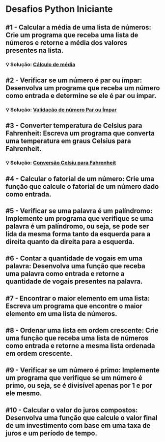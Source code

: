 # Desafios Python Iniciante

## #1 - Calcular a média de uma lista de números: Crie um programa que receba uma lista de números e retorne a média dos valores presentes na lista.

### 💡 Solução: [Cálculo de média](https://github.com/ArthurRodriguesm/desafios_python_iniciante/blob/main/calculo_media.py)

## #2 - Verificar se um número é par ou ímpar: Desenvolva um programa que receba um número como entrada e determine se ele é par ou ímpar.

### 💡 Solução: [Validação de número Par ou Ímpar](https://github.com/ArthurRodriguesm/desafios_python_iniciante/blob/main/par_impar.py)

## #3 - Converter temperatura de Celsius para Fahrenheit: Escreva um programa que converta uma temperatura em graus Celsius para Fahrenheit.

### 💡 Solução: [Conversão Celsiu para Fahrenheit](https://github.com/ArthurRodriguesm/desafios_python_iniciante/blob/main/celsius_fahrenheit.py)

## #4 - Calcular o fatorial de um número: Crie uma função que calcule o fatorial de um número dado como entrada.

## #5 - Verificar se uma palavra é um palíndromo: Implemente um programa que verifique se uma palavra é um palíndromo, ou seja, se pode ser lida da mesma forma tanto da esquerda para a direita quanto da direita para a esquerda.

## #6 - Contar a quantidade de vogais em uma palavra: Desenvolva uma função que receba uma palavra como entrada e retorne a quantidade de vogais presentes na palavra.

## #7 - Encontrar o maior elemento em uma lista: Escreva um programa que encontre o maior elemento em uma lista de números.

## #8 - Ordenar uma lista em ordem crescente: Crie uma função que receba uma lista de números como entrada e retorne a mesma lista ordenada em ordem crescente.

## #9 - Verificar se um número é primo: Implemente um programa que verifique se um número é primo, ou seja, se é divisível apenas por 1 e por ele mesmo.

## #10 - Calcular o valor do juros compostos: Desenvolva uma função que calcule o valor final de um investimento com base em uma taxa de juros e um período de tempo.


